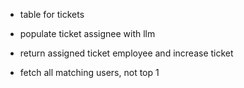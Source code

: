 - table for tickets 

- populate ticket assignee with llm

- return assigned ticket employee and increase ticket

- fetch all matching users, not top 1

